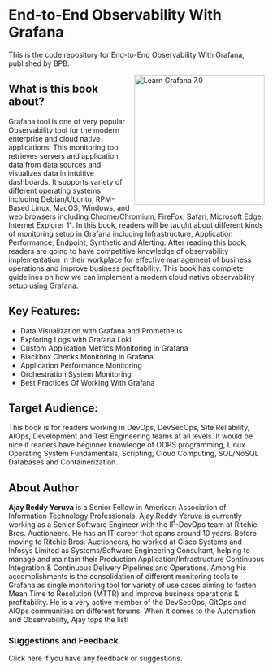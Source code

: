 # End-to-End Observability With Grafana

This is the code repository for End-to-End Observability With Grafana, published by BPB.

<a href="https://encrypted-tbn0.gstatic.com/images?q=tbn:ANd9GcRFZzIBb33z9UMrJORrym5Ksz99vPlWGVLGyQ&usqp=CAU"><img src="https://encrypted-tbn0.gstatic.com/images?q=tbn:ANd9GcRFZzIBb33z9UMrJORrym5Ksz99vPlWGVLGyQ&usqp=CAU" alt="Learn Grafana 7.0" height="256px" align="right"></a>

## What is this book about?
Grafana tool is one of very popular Observability tool for the modern enterprise and cloud native applications. This monitoring tool retrieves servers and application data from data sources and visualizes data in intuitive dashboards. It supports variety of different operating systems including Debian/Ubuntu, RPM-Based Linux, MacOS, Windows, and web browsers including Chrome/Chromium, FireFox, Safari, Microsoft Edge, Internet Explorer 11. In this book, readers will be taught about different kinds of monitoring setup in Grafana including Infrastructure, Application Performance, Endpoint, Synthetic and Alerting. After reading this book, readers are going to have competitive knowledge of observability implementation in their workplace for effective management of business operations and improve business profitability. This book has complete guidelines on how we can implement a modern cloud native observability setup using Grafana.

## Key Features: 
* Data Visualization with Grafana and Prometheus
* Exploring Logs with Grafana Loki
* Custom Application Metrics Monitoring in Grafana
* Blackbox Checks Monitoring in Grafana
* Application Performance Monitoring
* Orchestration System Monitoring
* Best Practices Of Working With Grafana

## Target Audience:
This book is for readers working in DevOps, DevSecOps, Site Reliability, AIOps, Development and Test Engineering teams at all levels. It would be nice if readers have beginner knowledge of OOPS programming, Linux Operating System Fundamentals, Scripting, Cloud Computing, SQL/NoSQL Databases and Containerization.


## About Author
**Ajay Reddy Yeruva**
is a Senior Fellow in American Association of Information Technology Professionals. Ajay Reddy Yeruva is currently working as a Senior Software Engineer with the IP-DevOps team at Ritchie Bros. Auctioneers. He has an IT career that spans around 10 years. Before moving to Ritchie Bros. Auctioneers, he worked at Cisco Systems and Infosys Limited as Systems/Software Engineering Consultant, helping to manage and maintain their Production Application/Infrastructure Continuous Integration & Continuous Delivery Pipelines and Operations. Among his accomplishments is the consolidation of different monitoring tools to Grafana as single monitoring tool for variety of use cases aiming to fasten Mean Time to Resolution (MTTR) and improve business operations & profitability. He is a very active member of the DevSecOps, GitOps and AIOps communities on different forums. When it comes to the Automation and Observability, Ajay tops the list!

### Suggestions and Feedback
Click here if you have any feedback or suggestions.